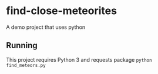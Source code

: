 # find-close-meteorites
A demo project that uses python

## Running
This project requires Python 3 and requests package
`python find_meteors.py`

